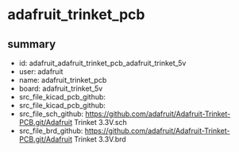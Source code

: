 # adafruit_trinket_pcb
 
## summary 
* id: adafruit_adafruit_trinket_pcb_adafruit_trinket_5v
* user: adafruit
* name: adafruit_trinket_pcb
* board: adafruit_trinket_5v
* src_file_kicad_pcb_github: 
* src_file_kicad_pcb_github: 
* src_file_sch_github: https://github.com/adafruit/Adafruit-Trinket-PCB.git/Adafruit Trinket 3.3V.sch
* src_file_brd_github: https://github.com/adafruit/Adafruit-Trinket-PCB.git/Adafruit Trinket 3.3V.brd



